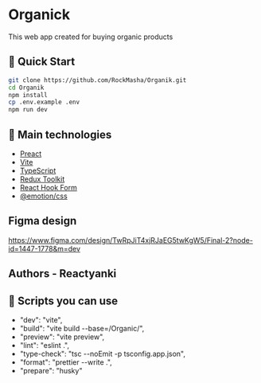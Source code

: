 # Organick

This web app created for buying organic products

## 🚀 Quick Start

```bash
git clone https://github.com/RockMasha/Organik.git
cd Organik
npm install
cp .env.example .env
npm run dev
```

## 🚀 Main technologies

- [Preact](https://preactjs.com/)
- [Vite](https://vitejs.dev/)
- [TypeScript](https://www.typescriptlang.org/)
- [Redux Toolkit](https://redux-toolkit.js.org/)
- [React Hook Form](https://react-hook-form.com/)
- [@emotion/css](https://emotion.sh/docs/introduction)

## Figma design

https://www.figma.com/design/TwRpJiT4xjRJaEG5twKgW5/Final-2?node-id=1447-1778&m=dev

## Authors - Reactyanki

## 🚀 Scripts you can use

- "dev": "vite",
- "build": "vite build --base=/Organic/",
- "preview": "vite preview",
- "lint": "eslint .",
- "type-check": "tsc --noEmit -p tsconfig.app.json",
- "format": "prettier --write .",
- "prepare": "husky"
